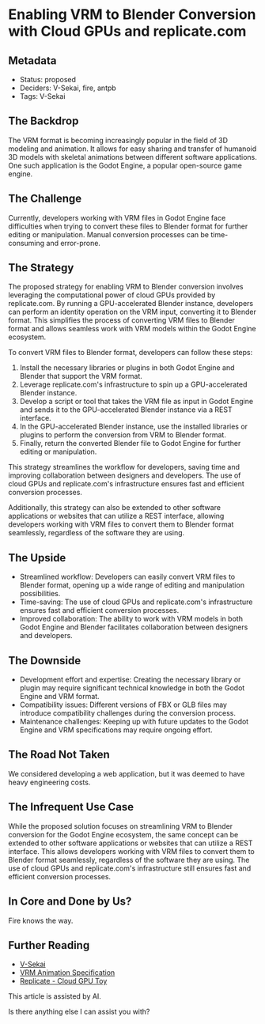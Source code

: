 # Enabling VRM to Blender Conversion with Cloud GPUs and replicate.com

## Metadata

- Status: proposed
- Deciders: V-Sekai, fire, antpb
- Tags: V-Sekai

## The Backdrop

The VRM format is becoming increasingly popular in the field of 3D modeling and animation. It allows for easy sharing and transfer of humanoid 3D models with skeletal animations between different software applications. One such application is the Godot Engine, a popular open-source game engine.

## The Challenge

Currently, developers working with VRM files in Godot Engine face difficulties when trying to convert these files to Blender format for further editing or manipulation. Manual conversion processes can be time-consuming and error-prone.

## The Strategy

The proposed strategy for enabling VRM to Blender conversion involves leveraging the computational power of cloud GPUs provided by replicate.com. By running a GPU-accelerated Blender instance, developers can perform an identity operation on the VRM input, converting it to Blender format. This simplifies the process of converting VRM files to Blender format and allows seamless work with VRM models within the Godot Engine ecosystem.

To convert VRM files to Blender format, developers can follow these steps:

1. Install the necessary libraries or plugins in both Godot Engine and Blender that support the VRM format.
2. Leverage replicate.com's infrastructure to spin up a GPU-accelerated Blender instance.
3. Develop a script or tool that takes the VRM file as input in Godot Engine and sends it to the GPU-accelerated Blender instance via a REST interface.
4. In the GPU-accelerated Blender instance, use the installed libraries or plugins to perform the conversion from VRM to Blender format.
5. Finally, return the converted Blender file to Godot Engine for further editing or manipulation.

This strategy streamlines the workflow for developers, saving time and improving collaboration between designers and developers. The use of cloud GPUs and replicate.com's infrastructure ensures fast and efficient conversion processes.

Additionally, this strategy can also be extended to other software applications or websites that can utilize a REST interface, allowing developers working with VRM files to convert them to Blender format seamlessly, regardless of the software they are using.

## The Upside

- Streamlined workflow: Developers can easily convert VRM files to Blender format, opening up a wide range of editing and manipulation possibilities.
- Time-saving: The use of cloud GPUs and replicate.com's infrastructure ensures fast and efficient conversion processes.
- Improved collaboration: The ability to work with VRM models in both Godot Engine and Blender facilitates collaboration between designers and developers.

## The Downside

- Development effort and expertise: Creating the necessary library or plugin may require significant technical knowledge in both the Godot Engine and VRM format.
- Compatibility issues: Different versions of FBX or GLB files may introduce compatibility challenges during the conversion process.
- Maintenance challenges: Keeping up with future updates to the Godot Engine and VRM specifications may require ongoing effort.

## The Road Not Taken

We considered developing a web application, but it was deemed to have heavy engineering costs.

## The Infrequent Use Case

While the proposed solution focuses on streamlining VRM to Blender conversion for the Godot Engine ecosystem, the same concept can be extended to other software applications or websites that can utilize a REST interface. This allows developers working with VRM files to convert them to Blender format seamlessly, regardless of the software they are using. The use of cloud GPUs and replicate.com's infrastructure still ensures fast and efficient conversion processes.

## In Core and Done by Us?

Fire knows the way.

## Further Reading

- [V-Sekai](https://v-sekai.org/)
- [VRM Animation Specification](https://github.com/vrm-c/vrm-specification/tree/master/specification/VRMC_vrm_animation-1.0)
- [Replicate - Cloud GPU Toy](https://replicate.com/fire/v-sekai.mediapipe-labeler)

This article is assisted by AI.

Is there anything else I can assist you with?
